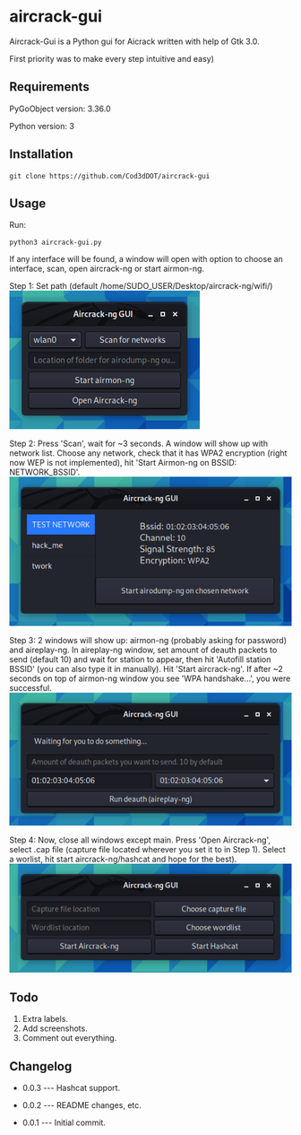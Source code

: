 # aircrack-gui

Aircrack-Gui is a Python gui for Aicrack written with help of Gtk 3.0.

First priority was to make every step intuitive and easy)

## Requirements

PyGoObject version: 3.36.0

Python version: 3

## Installation

```
git clone https://github.com/Cod3dDOT/aircrack-gui
```

## Usage 

Run:

```
python3 aircrack-gui.py
```
If any interface will be found, a window will open with option to choose an interface, scan, open aircrack-ng or start airmon-ng.

Step 1: Set path (default /home/SUDO_USER/Desktop/aircrack-ng/wifi/)
![main window](/demo/main_window.png)

Step 2: Press 'Scan', wait for ~3 seconds. A window will show up with network list. Choose any network, check that it has WPA2 encryption (right now WEP is not implemented), hit 'Start Airmon-ng on BSSID: NETWORK_BSSID'.
![scanning window](/demo/scanning_window.png)

Step 3: 2 windows will show up: airmon-ng (probably asking for password) and aireplay-ng. In aireplay-ng window, set amount of deauth packets to send (default 10) and wait for station to appear, then hit 'Autofill station BSSID' (you can also type it in manually). Hit 'Start aircrack-ng'.
If after ~2 seconds on top of airmon-ng window you see 'WPA handshake...', you were successful.
![aireplay-ng window](/demo/aireplay-ng_window.png)

Step 4: Now, close all windows except main. Press 'Open Aircrack-ng', select .cap file (capture file located wherever you set it to in Step 1). Select a worlist, hit start aircrack-ng/hashcat and hope for the best).
![aireplay-ng window](/demo/aircrack-ng_window.png)

## Todo
1. Extra labels.
2. Add screenshots.
3. Comment out everything.

## Changelog
- 0.0.3 --- Hashcat support.

- 0.0.2 --- README changes, etc.

- 0.0.1 --- Initial commit.
